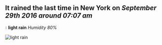 ## It rained the last time in New York on *September 29th 2016 around 07:07 am*
💧  **light rain** *Humidity 80%*

![light rain](http://openweathermap.org/img/w/10d.png)
